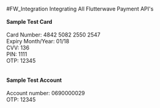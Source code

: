 #FW_Integration
Integrating All Flutterwave Payment API's
<br />
<br />
<b>Sample Test Card</b>
<br />
<br />
Card Number: 4842 5082 2550 2547
<br />
Expiry Month/Year: 01/18
<br />
CVV: 136
<br />
PIN: 1111
<br />
OTP: 12345
<br />
<br />
<br />
<b>Sample Test Account</b>
<br />
<br />
Account number: 0690000029
<br />
OTP: 12345
<br />

